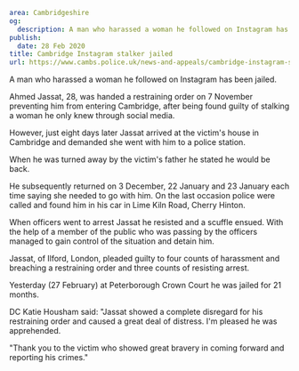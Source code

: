 ```yaml
area: Cambridgeshire
og:
  description: A man who harassed a woman he followed on Instagram has been jailed.
publish:
  date: 28 Feb 2020
title: Cambridge Instagram stalker jailed
url: https://www.cambs.police.uk/news-and-appeals/cambridge-instagram-stalker-jailed
```

A man who harassed a woman he followed on Instagram has been jailed.

Ahmed Jassat, 28, was handed a restraining order on 7 November preventing him from entering Cambridge, after being found guilty of stalking a woman he only knew through social media.

However, just eight days later Jassat arrived at the victim's house in Cambridge and demanded she went with him to a police station.

When he was turned away by the victim's father he stated he would be back.

He subsequently returned on 3 December, 22 January and 23 January each time saying she needed to go with him. On the last occasion police were called and found him in his car in Lime Kiln Road, Cherry Hinton.

When officers went to arrest Jassat he resisted and a scuffle ensued. With the help of a member of the public who was passing by the officers managed to gain control of the situation and detain him.

Jassat, of Ilford, London, pleaded guilty to four counts of harassment and breaching a restraining order and three counts of resisting arrest.

Yesterday (27 February) at Peterborough Crown Court he was jailed for 21 months.

DC Katie Housham said: "Jassat showed a complete disregard for his restraining order and caused a great deal of distress. I'm pleased he was apprehended.

"Thank you to the victim who showed great bravery in coming forward and reporting his crimes."
